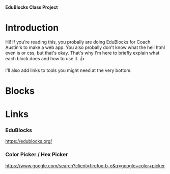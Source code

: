 #### EduBlocks Class Project

# Introduction
Hi! If you're reading this, you probally are doing EduBlocks for Coach Austin's to make a web app.
You also probally don't know what the hell html even is or css, but that's okay. That's why I'm here to
briefly explain what each block does and how to use it. 👍

I'll also add links to tools you might need at the very bottom.

# Blocks



# Links

### EduBlocks
https://edublocks.org/

### Color Picker / Hex Picker
https://www.google.com/search?client=firefox-b-e&q=google+color+picker
